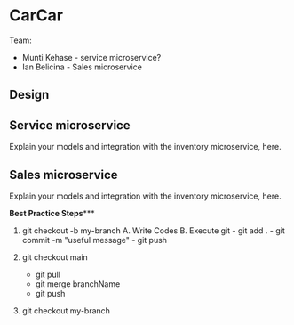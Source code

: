 # CarCar

Team:

* Munti Kehase - service microservice?
* Ian Belicina - Sales microservice

## Design

## Service microservice

Explain your models and integration with the inventory
microservice, here.

## Sales microservice

Explain your models and integration with the inventory
microservice, here.

******Best Practice Steps*********
1. git checkout -b my-branch
    A. Write Codes
    B. Execute git
       - git add .
       - git commit -m "useful message"
       - git push

2. git checkout main
    - git pull
    - git merge branchName
    - git push

3. git checkout my-branch
